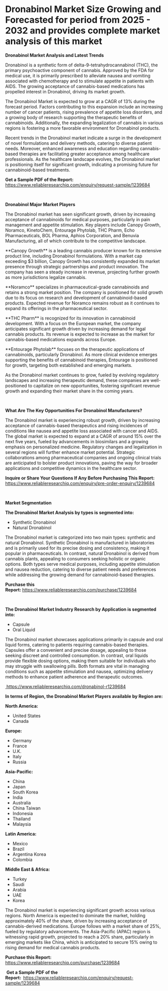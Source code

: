 <p><h1>Dronabinol Market Size Growing and Forecasted for period from 2025 - 2032 and provides complete market analysis of this market</h1></p><p><strong>Dronabinol Market Analysis and Latest Trends</strong></p>
<p><p>Dronabinol is a synthetic form of delta-9-tetrahydrocannabinol (THC), the primary psychoactive component of cannabis. Approved by the FDA for medical use, it is primarily prescribed to alleviate nausea and vomiting associated with chemotherapy and to stimulate appetite in patients with AIDS. The growing acceptance of cannabis-based medications has propelled interest in Dronabinol, driving its market growth.</p><p>The Dronabinol Market is expected to grow at a CAGR of 13% during the forecast period. Factors contributing to this expansion include an increasing number of cancer patients, rising prevalence of appetite loss disorders, and a growing body of research supporting the therapeutic benefits of cannabinoids. Additionally, the expanding legalization of cannabis in various regions is fostering a more favorable environment for Dronabinol products.</p><p>Recent trends in the Dronabinol market indicate a surge in the development of novel formulations and delivery methods, catering to diverse patient needs. Moreover, enhanced awareness and education regarding cannabis-based therapies are facilitating greater acceptance among healthcare professionals. As the healthcare landscape evolves, the Dronabinol market is positioning itself for significant growth, indicating a promising future for cannabinoid-based treatments.</p></p>
<p><strong>Get a Sample PDF of the Report:&nbsp;</strong> <a href="https://www.reliableresearchiq.com/enquiry/request-sample/1239684?utm_campaign=2866&utm_medium=2&utm_source=Github&utm_content=ia&utm_term=19042025&utm_id=dronabinol">https://www.reliableresearchiq.com/enquiry/request-sample/1239684</a></p>
<p>&nbsp;</p>
<p><strong>Dronabinol Major Market Players</strong></p>
<p><p>The Dronabinol market has seen significant growth, driven by increasing acceptance of cannabinoids for medical purposes, particularly in pain management and appetite stimulation. Key players include Canopy Growth, Noramco, KinetoChem, Entourage Phytolab, THC Pharm, Echo Pharmaceuticals, BOL Pharma, Aphios Corporation, and Benuvia Manufacturing, all of which contribute to the competitive landscape.</p><p>**Canopy Growth** is a leading cannabis producer known for its extensive product line, including Dronabinol formulations. With a market cap exceeding $3 billion, Canopy Growth has consistently expanded its market presence through strategic partnerships and product innovation. The company has seen a steady increase in revenue, projecting further growth as more jurisdictions legalize cannabis.</p><p>**Noramco** specializes in pharmaceutical-grade cannabinoids and retains a strong market position. The company is positioned for solid growth due to its focus on research and development of cannabinoid-based products. Expected revenue for Noramco remains robust as it continues to expand its offerings in the pharmaceutical sector.</p><p>**THC Pharm** is recognized for its innovation in cannabinoid development. With a focus on the European market, the company anticipates significant growth driven by increasing demand for legal cannabis products. Its revenue is expected to increase as the market for cannabis-based medications expands across Europe.</p><p>**Entourage Phytolab** focuses on the therapeutic applications of cannabinoids, particularly Dronabinol. As more clinical evidence emerges supporting the benefits of cannabinoid therapies, Entourage is positioned for growth, targeting both established and emerging markets.</p><p>As the Dronabinol market continues to grow, fueled by evolving regulatory landscapes and increasing therapeutic demand, these companies are well-positioned to capitalize on new opportunities, fostering significant revenue growth and expanding their market share in the coming years.</p></p>
<p>&nbsp;</p>
<p><strong>What Are The Key Opportunities For Dronabinol Manufacturers?</strong></p>
<p><p>The Dronabinol market is experiencing robust growth, driven by increasing acceptance of cannabis-based therapeutics and rising incidences of conditions like nausea and appetite loss associated with cancer and AIDS. The global market is expected to expand at a CAGR of around 15% over the next five years, fueled by advancements in biosimilars and a growing emphasis on personalized medicine. Regulatory changes and legalization in several regions will further enhance market potential. Strategic collaborations among pharmaceutical companies and ongoing clinical trials are anticipated to bolster product innovations, paving the way for broader applications and competitive dynamics in the healthcare sector.</p></p>
<p><strong>Inquire or Share Your Questions If Any Before Purchasing This Report:</strong> <a href="https://www.reliableresearchiq.com/enquiry/pre-order-enquiry/1239684?utm_campaign=2866&utm_medium=2&utm_source=Github&utm_content=ia&utm_term=19042025&utm_id=dronabinol">https://www.reliableresearchiq.com/enquiry/pre-order-enquiry/1239684</a></p>
<p>&nbsp;</p>
<p><strong>Market Segmentation</strong></p>
<p><strong>The Dronabinol Market Analysis by types is segmented into:</strong></p>
<p><ul><li>Synthetic Dronabinol</li><li>Natural Dronabinol</li></ul></p>
<p><p>The Dronabinol market is categorized into two main types: synthetic and natural Dronabinol. Synthetic Dronabinol is manufactured in laboratories and is primarily used for its precise dosing and consistency, making it popular in pharmaceuticals. In contrast, natural Dronabinol is derived from cannabis plants, appealing to consumers seeking holistic or organic options. Both types serve medical purposes, including appetite stimulation and nausea reduction, catering to diverse patient needs and preferences while addressing the growing demand for cannabinoid-based therapies.</p></p>
<p><strong>Purchase this Report:&nbsp;</strong><a href="https://www.reliableresearchiq.com/purchase/1239684?utm_campaign=2866&utm_medium=2&utm_source=Github&utm_content=ia&utm_term=19042025&utm_id=dronabinol">https://www.reliableresearchiq.com/purchase/1239684</a></p>
<p>&nbsp;</p>
<p><strong>The Dronabinol Market Industry Research by Application is segmented into:</strong></p>
<p><ul><li>Capsule</li><li>Oral Liquid</li></ul></p>
<p><p>The Dronabinol market showcases applications primarily in capsule and oral liquid forms, catering to patients requiring cannabis-based therapies. Capsules offer a convenient and precise dosage, appealing to those seeking discreet and controlled consumption. In contrast, oral liquids provide flexible dosing options, making them suitable for individuals who may struggle with swallowing pills. Both formats are vital in managing conditions such as appetite stimulation and nausea, optimizing delivery methods to enhance patient adherence and therapeutic outcomes.</p></p>
<p><a href="https://www.reliableresearchiq.com/dronabinol-r1239684?utm_campaign=2866&utm_medium=2&utm_source=Github&utm_content=ia&utm_term=19042025&utm_id=dronabinol">&nbsp;https://www.reliableresearchiq.com/dronabinol-r1239684</a></p>
<p><strong>In terms of Region, the Dronabinol Market Players available by Region are:</strong></p>
<p>
    <p> <strong> North America: </strong>
        <ul>
            <li>United States</li>
            <li>Canada</li>
        </ul>
        </p> 
    <p> <strong> Europe: </strong>
        <ul>
            <li>Germany</li>
            <li>France</li>
            <li>U.K.</li>
            <li>Italy</li>
            <li>Russia</li>
        </ul>
        </p> 
    <p> <strong> Asia-Pacific: </strong>
        <ul>
            <li>China</li>
            <li>Japan</li>
            <li>South Korea</li>
            <li>India</li>
            <li>Australia</li>
            <li>China Taiwan</li>
            <li>Indonesia</li>
            <li>Thailand</li>
            <li>Malaysia</li>
        </ul>
        </p> 
    <p> <strong> Latin America: </strong>
        <ul>
            <li>Mexico</li>
            <li>Brazil</li>
            <li>Argentina Korea</li>
            <li>Colombia</li>
        </ul>
        </p> 
    <p> <strong> Middle East & Africa: </strong>
        <ul>
            <li>Turkey</li>
            <li>Saudi</li>
            <li>Arabia</li>
            <li>UAE</li>
            <li>Korea</li>
        </ul>
    </p>
    </p>
<p><p>The Dronabinol market is experiencing significant growth across various regions. North America is expected to dominate the market, holding approximately 40% of the share, driven by increasing acceptance of cannabis-derived medications. Europe follows with a market share of 25%, fueled by regulatory advancements. The Asia-Pacific (APAC) region is witnessing rapid growth, projected to reach a 20% share, particularly in emerging markets like China, which is anticipated to secure 15% owing to rising demand for medical cannabis products.</p></p>
<p><strong>Purchase this Report: </strong><a href="https://www.reliableresearchiq.com/purchase/1239684?utm_campaign=2866&utm_medium=2&utm_source=Github&utm_content=ia&utm_term=19042025&utm_id=dronabinol">https://www.reliableresearchiq.com/purchase/1239684</a></p>
<p>&nbsp;<strong>Get a Sample PDF of the Report:&nbsp;&nbsp;</strong><a href="https://www.reliableresearchiq.com/enquiry/request-sample/1239684?utm_campaign=2866&utm_medium=2&utm_source=Github&utm_content=ia&utm_term=19042025&utm_id=dronabinol">https://www.reliableresearchiq.com/enquiry/request-sample/1239684</a></p>
<p><strong></strong></p>
<p><p></p><p></p><p></p></p>